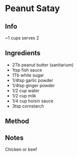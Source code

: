 # Peanut Satay

## Info

~1 cups 
serves 2

## Ingredients

* 2Tb peanut butter (sanitarium)
* 1tsp fish sauce
* 1Tb white sugar
* 1/4tsp garlic powder
* 1/4tsp ginger powder
* 1/2 cup water
* 1/2 cup milk
* 1/4 cup hoisin sauce
* 3tsp cornstarch

## Method


## Notes

Chicken or beef